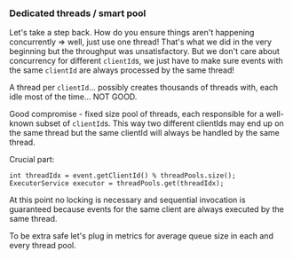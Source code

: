### Dedicated threads / smart pool

Let's take a step back.
How do you ensure things aren't happening concurrently => well, just use one thread!
That's what we did in the very beginning but the throughput was unsatisfactory.
But we don't care about concurrency for different `clientId`s, we just have to make sure events with the same `clientId`
are always processed by the same thread!

A thread per `clientId`... possibly creates thousands of threads with, each idle most of the time... NOT GOOD.

Good compromise - fixed size pool of threads, each responsible for a well-known subset of `clientId`s. This way two
different clientIds may end up on the same thread but the same clientId will always be handled by the same thread.

Crucial part:
```
int threadIdx = event.getClientId() % threadPools.size();
ExecutorService executor = threadPools.get(threadIdx);
```

At this point no locking is necessary and sequential invocation is guaranteed because events for the same client are
always executed by the same thread.

To be extra safe let's plug in metrics for average queue size in each and every thread pool. 